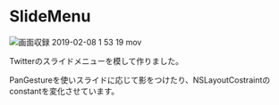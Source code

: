 # SlideMenu

![画面収録 2019-02-08 1 53 19 mov](https://user-images.githubusercontent.com/38667604/54079945-896f3e80-4329-11e9-9624-a3862de98b51.gif)

Twitterのスライドメニューを模して作りました。

PanGestureを使いスライドに応じて影をつけたり、NSLayoutCostraintのconstantを変化させています。
